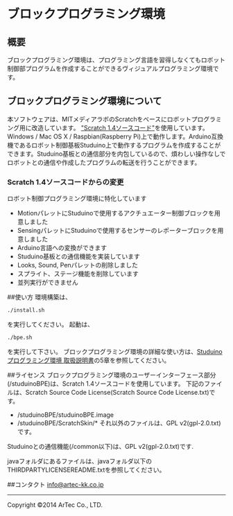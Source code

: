 # ブロックプログラミング環境

## 概要
ブロックプログラミング環境は、プログラミング言語を習得しなくてもロボット制御部プログラムを作成することができるヴィジュアルプログラミング環境です。

## ブロックプログラミング環境について
本ソフトウェアは、MITメディアラボのScratchをベースにロボットプログラミング用に改造しています。 ["Scratch 1.4ソースコード"](http://wiki.scratch.mit.edu/wiki/Scratch_1.4_Source_Code)を使用しています。Windows / Mac OS X / Raspbian(Raspberry Pi)上で動作します。Arduino互換機であるロボット制御基板Studuino上で動作するプログラムを作成することができます。Studuino基板との通信部分を内包しているので、煩わしい操作なしでロボットとの通信や作成したプログラムの転送を行うことができます。

### Scratch 1.4ソースコードからの変更

ロボット制御プログラミング環境に特化しています
 - MotionパレットにStuduinoで使用するアクチュエーター制御ブロックを用意しました
 - SensingパレットにStuduinoで使用するセンサーのレポーターブロックを用意しました
 - Arduino言語への変換ができます
 - Studuino基板との通信機能を実装しています
 - Looks, Sound, Penパレットの削除しました
 - スプライト、ステージ機能を削除しています
 - 並列実行ができません

##使い方
環境構築は、
```bash  
./install.sh  
```  
を実行してください。
起動は、
```bash
./bpe.sh
```
を実行して下さい。
ブロックプログラミング環境の詳細な使い方は、[Studuinoプログラミング環境 取扱説明書](http://www.artec-kk.co.jp/studuino/docs/jp/Studuino_manual.pdf)の5章を参照してください。

##ライセンス
ブロックプログラミング環境のユーザーインターフェース部分(/studuinoBPE)は、Scratch 1.4ソースコードを使用しています。
下記のファイルは、Scratch Source Code License(Scratch Source Code License.txt)です。
 - /studuinoBPE/studuinoBPE.image
 - /studuinoBPE/ScratchSkin/*
それ以外のファイルは、GPL v2(gpl-2.0.txt)です。

Studuinoとの通信機能(/common以下)は、GPL v2(gpl-2.0.txt)です.

javaフォルダにあるファイルは、javaフォルダ以下のTHIRDPARTYLICENSEREADME.txtを参照してください。

##コンタクト
info@artec-kk.co.jp

-----
Copyright ©2014 ArTec Co., LTD.

